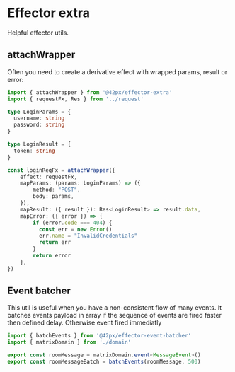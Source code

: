 # Effector extra

Helpful effector utils.

## attachWrapper

Often you need to create a derivative effect with wrapped params, result or error:

```ts
import { attachWrapper } from '@42px/effector-extra'
import { requestFx, Res } from '../request'

type LoginParams = {
  username: string
  password: string
}

type LoginResult = {
  token: string
}

const loginReqFx = attachWrapper({
    effect: requestFx,
    mapParams: (params: LoginParams) => ({
        method: "POST",
        body: params,
    }),
    mapResult: ({ result }): Res<LoginResult> => result.data,
    mapError: ({ error }) => {
        if (error.code === 404) {
          const err = new Error()
          err.name = "InvalidCredentials"
          return err
        }
        return error
    },
})
```
## Event batcher
This util is useful when you have a non-consistent flow of many events. It batches events payload in array if the sequence of events are fired faster then defined delay. Otherwise event fired immediatly 

```ts
import { batchEvents } from '@42px/effector-event-batcher'
import { matrixDomain } from './domain'

export const roomMessage = matrixDomain.event<MessageEvent>()
export const roomMessageBatch = batchEvents(roomMessage, 500)
```
